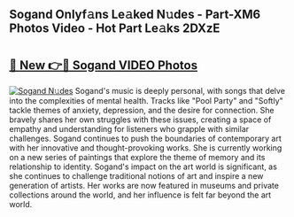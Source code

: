 ## Sogand Onlyf𝚊ns Le𝚊ked N𝚞des - Part-XM6 Photos Video - Hot Part Le𝚊ks 2DXzE

# <h2><a href="http://ab96996.deff.icu/?id=Sogand">🔗 New 👉🔴 Sogand VIDEO Photos</a></h2>

[![Sogand N𝚞des](https://i.imgur.com/rIISA9y.gif)](http://ab96996.deff.icu/?id=Sogand)
Sogand's music is deeply personal, with songs that delve into the complexities of mental health. Tracks like "Pool Party" and "Softly" tackle themes of anxiety, depression, and the desire for connection. She bravely shares her own struggles with these issues, creating a space of empathy and understanding for listeners who grapple with similar challenges. Sogand continues to push the boundaries of contemporary art with her innovative and thought-provoking works. She is currently working on a new series of paintings that explore the theme of memory and its relationship to identity. Sogand's impact on the art world is significant, as she continues to challenge traditional notions of art and inspire a new generation of artists. Her works are now featured in museums and private collections around the world, and her influence is felt far beyond the art world.
